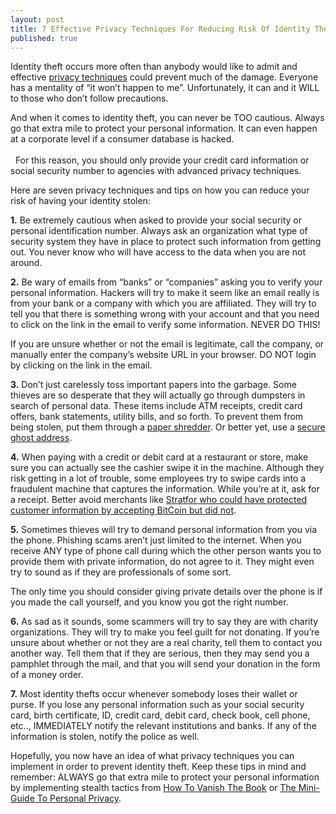 ```yaml
---
layout: post
title: 7 Effective Privacy Techniques For Reducing Risk Of Identity Theft
published: true
---
```

<p>Identity theft occurs more often than anybody would like to admit and effective <a title="privacy techniques" href="http://www.howtovanish.com/2012/03/7-effective-privacy-techniques-for-reducing-risk-of-identity-theft" target="_blank">privacy techniques</a> could prevent much of the damage. Everyone has a mentality of “it won’t happen to me”. Unfortunately, it can and it WILL to those who don’t follow precautions.</p>
<p>And when it comes to identity theft, you can never be TOO cautious. Always go that extra mile to protect your personal information. It can even happen at a corporate level if a consumer database is hacked.<br/><br/>  For this reason, you should only provide your credit card information or social security number to agencies with advanced privacy techniques.</p>
<p>Here are seven privacy techniques and tips on how you can reduce your risk of having your identity stolen:</p>
<p><strong>1.</strong> Be extremely cautious when asked to provide your social security or personal identification number. Always ask an organization what type of security system they have in place to protect such information from getting out. You never know who will have access to the data when you are not around.</p>
<p><strong>2.</strong> Be wary of emails from “banks” or “companies” asking you to verify your personal information. Hackers will try to make it seem like an email really is from your bank or a company with which you are affiliated. They will try to tell you that there is something wrong with your account and that you need to click on the link in the email to verify some information. NEVER DO THIS!</p>
<p>If you are unsure whether or not the email is legitimate, call the company, or manually enter the company’s website URL in your browser. DO NOT login by clicking on the link in the email.</p>
<p><strong>3.</strong> Don’t just carelessly toss important papers into the garbage. Some thieves are so desperate that they will actually go through dumpsters in search of personal data. These items include ATM receipts, credit card offers, bank statements, utility bills, and so forth. To prevent them from being stolen, put them through a <a title="paper shredder" href="http://www.howtovanish.com/PaperShredder" target="_blank">paper shredder</a>. Or better yet, use a <a title="secure ghost address" href="http://www.runtogold.com/get-a-ghost-address/" target="_blank">secure ghost address</a>.</p>
<p><strong>4.</strong> When paying with a credit or debit card at a restaurant or store, make sure you can actually see the cashier swipe it in the machine. Although they risk getting in a lot of trouble, some employees try to swipe cards into a fraudulent machine that captures the information. While you’re at it, ask for a receipt. Better avoid merchants like <a title="stratfor bitcoin" href="http://www.howtovanish.com/2011/12/stratfor-failed-to-protect-their-customers-by-not-accepting-bitcoin/" target="_blank">Stratfor who could have protected customer information by accepting BitCoin but did not</a>.</p>
<p><strong>5.</strong> Sometimes thieves will try to demand personal information from you via the phone. Phishing scams aren’t just limited to the internet. When you receive ANY type of phone call during which the other person wants you to provide them with private information, do not agree to it. They might even try to sound as if they are professionals of some sort.</p>
<p>The only time you should consider giving private details over the phone is if you made the call yourself, and you know you got the right number.</p>
<p><strong>6.</strong> As sad as it sounds, some scammers will try to say they are with charity organizations. They will try to make you feel guilt for not donating. If you’re unsure about whether or not they are a real charity, tell them to contact you another way. Tell them that if they are serious, then they may send you a pamphlet through the mail, and that you will send your donation in the form of a money order.</p>
<p><strong>7.</strong> Most identity thefts occur whenever somebody loses their wallet or purse. If you lose any personal information such as your social security card, birth certificate, ID, credit card, debit card, check book, cell phone, etc.., IMMEDIATELY notify the relevant institutions and banks. If any of the information is stolen, notify the police as well.</p>
<p>Hopefully, you now have an idea of what privacy techniques you can implement in order to prevent identity theft. Keep these tips in mind and remember: ALWAYS go that extra mile to protect your personal information by implementing stealth tactics from <a title="how to vanish the book" href="http://www.howtovanish.com/products/how-to-vanish-book/" target="_blank">How To Vanish The Book</a> or <a title="Mini-Guide To Personal Privacy" href="http://www.howtovanish.com/bitcoin/index.php#personalprivacyminiguide" target="_blank">The Mini-Guide To Personal Privacy</a>.</p>
